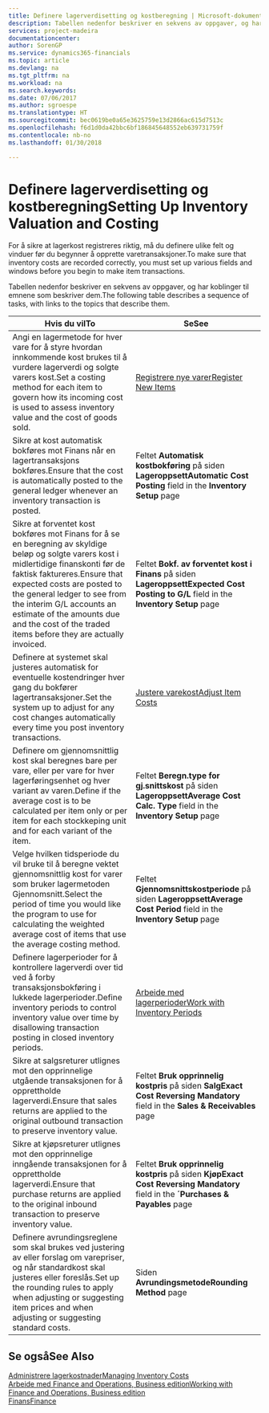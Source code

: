 ```yaml
---
title: Definere lagerverdisetting og kostberegning | Microsoft-dokumentasjon
description: Tabellen nedenfor beskriver en sekvens av oppgaver, og har koblinger til emnene som beskriver dem.
services: project-madeira
documentationcenter: 
author: SorenGP
ms.service: dynamics365-financials
ms.topic: article
ms.devlang: na
ms.tgt_pltfrm: na
ms.workload: na
ms.search.keywords: 
ms.date: 07/06/2017
ms.author: sgroespe
ms.translationtype: HT
ms.sourcegitcommit: bec0619be0a65e3625759e13d2866ac615d7513c
ms.openlocfilehash: f6d1d0da42bbc6bf186845648552eb639731759f
ms.contentlocale: nb-no
ms.lasthandoff: 01/30/2018

---
```

# <a name="setting-up-inventory-valuation-and-costing"></a><span data-ttu-id="74342-103">Definere lagerverdisetting og kostberegning</span><span class="sxs-lookup"><span data-stu-id="74342-103">Setting Up Inventory Valuation and Costing</span></span>
<span data-ttu-id="74342-104">For å sikre at lagerkost registreres riktig, må du definere ulike felt og vinduer før du begynner å opprette varetransaksjoner.</span><span class="sxs-lookup"><span data-stu-id="74342-104">To make sure that inventory costs are recorded correctly, you must set up various fields and windows before you begin to make item transactions.</span></span>

<span data-ttu-id="74342-105">Tabellen nedenfor beskriver en sekvens av oppgaver, og har koblinger til emnene som beskriver dem.</span><span class="sxs-lookup"><span data-stu-id="74342-105">The following table describes a sequence of tasks, with links to the topics that describe them.</span></span>

|<span data-ttu-id="74342-106">**Hvis du vil**</span><span class="sxs-lookup"><span data-stu-id="74342-106">**To**</span></span>|<span data-ttu-id="74342-107">**Se**</span><span class="sxs-lookup"><span data-stu-id="74342-107">**See**</span></span>|  
|------------|-------------|  
|<span data-ttu-id="74342-108">Angi en lagermetode for hver vare for å styre hvordan innkommende kost brukes til å vurdere lagerverdi og solgte varers kost.</span><span class="sxs-lookup"><span data-stu-id="74342-108">Set a costing method for each item to govern how its incoming cost is used to assess inventory value and the cost of goods sold.</span></span>|[<span data-ttu-id="74342-109">Registrere nye varer</span><span class="sxs-lookup"><span data-stu-id="74342-109">Register New Items</span></span>](inventory-how-register-new-items.md)|  
|<span data-ttu-id="74342-110">Sikre at kost automatisk bokføres mot Finans når en lagertransaksjons bokføres.</span><span class="sxs-lookup"><span data-stu-id="74342-110">Ensure that the cost is automatically posted to the general ledger whenever an inventory transaction is posted.</span></span>|<span data-ttu-id="74342-111">Feltet **Automatisk kostbokføring** på siden **Lageroppsett**</span><span class="sxs-lookup"><span data-stu-id="74342-111">**Automatic Cost Posting** field in the **Inventory Setup** page</span></span>|  
|<span data-ttu-id="74342-112">Sikre at forventet kost bokføres mot Finans for å se en beregning av skyldige beløp og solgte varers kost i midlertidige finanskonti før de faktisk faktureres.</span><span class="sxs-lookup"><span data-stu-id="74342-112">Ensure that expected costs are posted to the general ledger to see from the interim G/L accounts an estimate of the amounts due and the cost of the traded items before they are actually invoiced.</span></span>|<span data-ttu-id="74342-113">Feltet **Bokf. av forventet kost i Finans** på siden **Lageroppsett**</span><span class="sxs-lookup"><span data-stu-id="74342-113">**Expected Cost Posting to G/L** field in the **Inventory Setup** page</span></span>|  
|<span data-ttu-id="74342-114">Definere at systemet skal justeres automatisk for eventuelle kostendringer hver gang du bokfører lagertransaksjoner.</span><span class="sxs-lookup"><span data-stu-id="74342-114">Set the system up to adjust for any cost changes automatically every time you post inventory transactions.</span></span>|[<span data-ttu-id="74342-115">Justere varekost</span><span class="sxs-lookup"><span data-stu-id="74342-115">Adjust Item Costs</span></span>](inventory-how-adjust-item-costs.md)|  
|<span data-ttu-id="74342-116">Definere om gjennomsnittlig kost skal beregnes bare per vare, eller per vare for hver lagerføringsenhet og hver variant av varen.</span><span class="sxs-lookup"><span data-stu-id="74342-116">Define if the average cost is to be calculated per item only or per item for each stockkeping unit and for each variant of the item.</span></span>|<span data-ttu-id="74342-117">Feltet **Beregn.type for gj.snittskost** på siden **Lageroppsett**</span><span class="sxs-lookup"><span data-stu-id="74342-117">**Average Cost Calc. Type** field in the **Inventory Setup** page</span></span>|  
|<span data-ttu-id="74342-118">Velge hvilken tidsperiode du vil bruke til å beregne vektet gjennomsnittlig kost for varer som bruker lagermetoden Gjennomsnitt.</span><span class="sxs-lookup"><span data-stu-id="74342-118">Select the period of time you would like the program to use for calculating the weighted average cost of items that use the average costing method.</span></span>|<span data-ttu-id="74342-119">Feltet **Gjennomsnittskostperiode** på siden **Lageroppsett**</span><span class="sxs-lookup"><span data-stu-id="74342-119">**Average Cost Period** field in the **Inventory Setup** page</span></span>|  
|<span data-ttu-id="74342-120">Definere lagerperioder for å kontrollere lagerverdi over tid ved å forby transaksjonsbokføring i lukkede lagerperioder.</span><span class="sxs-lookup"><span data-stu-id="74342-120">Define inventory periods to control inventory value over time by disallowing transaction posting in closed inventory periods.</span></span>|[<span data-ttu-id="74342-121">Arbeide med lagerperioder</span><span class="sxs-lookup"><span data-stu-id="74342-121">Work with Inventory Periods</span></span>](finance-how-to-work-with-inventory-periods.md)|  
|<span data-ttu-id="74342-122">Sikre at salgsreturer utlignes mot den opprinnelige utgående transaksjonen for å opprettholde lagerverdi.</span><span class="sxs-lookup"><span data-stu-id="74342-122">Ensure that sales returns are applied to the original outbound transaction to preserve inventory value.</span></span>|<span data-ttu-id="74342-123">Feltet **Bruk opprinnelig kostpris** på siden **Salg**</span><span class="sxs-lookup"><span data-stu-id="74342-123">**Exact Cost Reversing Mandatory** field in the **Sales & Receivables** page</span></span>|  
|<span data-ttu-id="74342-124">Sikre at kjøpsreturer utlignes mot den opprinnelige inngående transaksjonen for å opprettholde lagerverdi.</span><span class="sxs-lookup"><span data-stu-id="74342-124">Ensure that purchase returns are applied to the original inbound transaction to preserve inventory value.</span></span>|<span data-ttu-id="74342-125">Feltet **Bruk opprinnelig kostpris** på siden **Kjøp**</span><span class="sxs-lookup"><span data-stu-id="74342-125">**Exact Cost Reversing Mandatory** field in the **´Purchases & Payables** page</span></span>|
|<span data-ttu-id="74342-126">Definere avrundingsreglene som skal brukes ved justering av eller forslag om varepriser, og når standardkost skal justeres eller foreslås.</span><span class="sxs-lookup"><span data-stu-id="74342-126">Set up the rounding rules to apply when adjusting or suggesting item prices and when adjusting or suggesting standard costs.</span></span>|<span data-ttu-id="74342-127">Siden **Avrundingsmetode**</span><span class="sxs-lookup"><span data-stu-id="74342-127">**Rounding Method** page</span></span>|  

## <a name="see-also"></a><span data-ttu-id="74342-128">Se også</span><span class="sxs-lookup"><span data-stu-id="74342-128">See Also</span></span>  
[<span data-ttu-id="74342-129">Administrere lagerkostnader</span><span class="sxs-lookup"><span data-stu-id="74342-129">Managing Inventory Costs</span></span>](finance-manage-inventory-costs.md)  
[<span data-ttu-id="74342-130">Arbeide med Finance and Operations, Business edition</span><span class="sxs-lookup"><span data-stu-id="74342-130">Working with Finance and Operations, Business edition</span></span>](ui-work-product.md)  
[<span data-ttu-id="74342-131">Finans</span><span class="sxs-lookup"><span data-stu-id="74342-131">Finance</span></span>](finance.md)  

